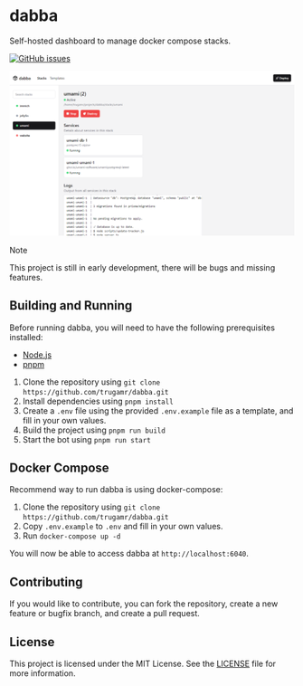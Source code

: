 # dabba

Self-hosted dashboard to manage docker compose stacks.

[![GitHub issues](https://img.shields.io/github/issues/trugamr/dabba)](https://github.com/trugamr/dabba/issues)

<img src="assets/preview.png" />

> [!NOTE]
> This project is still in early development, there will be bugs and missing features.

## Building and Running

Before running dabba, you will need to have the following prerequisites installed:

- [Node.js](https://nodejs.org/)
- [pnpm](https://pnpm.io/)

1. Clone the repository using `git clone https://github.com/trugamr/dabba.git`
2. Install dependencies using `pnpm install`
3. Create a `.env` file using the provided `.env.example` file as a template, and fill in your own values.
4. Build the project using `pnpm run build`
5. Start the bot using `pnpm run start`

## Docker Compose

Recommend way to run dabba is using docker-compose:

1. Clone the repository using `git clone https://github.com/trugamr/dabba.git`
2. Copy `.env.example` to `.env` and fill in your own values.
3. Run `docker-compose up -d`

You will now be able to access dabba at `http://localhost:6040`.

## Contributing

If you would like to contribute, you can fork the repository, create a new feature or bugfix branch, and create a pull request.

## License

This project is licensed under the MIT License. See the [LICENSE](LICENSE.md) file for more information.
